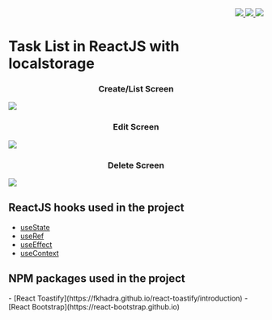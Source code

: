 <div align="right">
  <a href="https://github.com/lucasvssouza/react-task-list/blob/main/LICENSE">
  <img src="https://img.shields.io/github/license/lucasvssouza/react-task-list.svg"></img>
  </a>
  <a href="https://github.com/lucasvssouza/react-task-list/releases/tag/v1.0-build">
   <img src="https://badgen.net/github/release/lucasvssouza/react-task-list"</img>
  </a>
  <a href="">
   <img src="https://badgen.net/github/stars/lucasvssouza/react-task-list"</img>
  </a>
</div>

# Task List in ReactJS with localstorage
<h3 align="center">Create/List Screen</h3>
<img src="https://user-images.githubusercontent.com/43560204/158681491-89e29760-99eb-41a5-96f9-5a3d31be8ab5.png" />
<h3 align="center">Edit Screen</h3>
<img src="https://user-images.githubusercontent.com/43560204/158681616-6ecbcff3-a0c3-4bae-af6f-122b0552c9d5.png" />
<h3 align="center">Delete Screen</h3>
<img src="https://user-images.githubusercontent.com/43560204/158682383-cca30b92-2b1f-4841-a22f-d4259562b1fc.png" />

<h2>ReactJS hooks used in the project</h2>

- [useState](https://reactjs.org/docs/hooks-state.html)
- [useRef](https://reactjs.org/docs/hooks-reference.html#useref)
- [useEffect](https://reactjs.org/docs/hooks-effect.html)
- [useContext](https://reactjs.org/docs/hooks-reference.html#usecontext)

<h2>NPM packages used in the project</h2>
- [React Toastify](https://fkhadra.github.io/react-toastify/introduction)
- [React Bootstrap](https://react-bootstrap.github.io)
